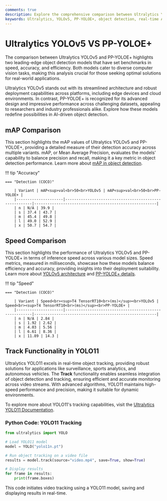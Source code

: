```yaml
---
comments: true
description: Explore the comprehensive comparison between Ultralytics YOLOv5 and PP-YOLOE+, two leading models in object detection and real-time AI. Dive into their performance, speed, and efficiency for applications in computer vision and edge AI.
keywords: Ultralytics, YOLOv5, PP-YOLOE+, object detection, real-time AI, edge AI, computer vision, model comparison
---
```


# Ultralytics YOLOv5 VS PP-YOLOE+

The comparison between Ultralytics YOLOv5 and PP-YOLOE+ highlights two leading-edge object detection models that have set benchmarks in speed, accuracy, and efficiency. Both models cater to diverse computer vision tasks, making this analysis crucial for those seeking optimal solutions for real-world applications.

Ultralytics YOLOv5 stands out with its streamlined architecture and robust deployment capabilities across platforms, including edge devices and cloud environments. In contrast, PP-YOLOE+ is recognized for its advanced design and impressive performance across challenging datasets, appealing to researchers and industry professionals alike. Explore how these models redefine possibilities in AI-driven object detection.

## mAP Comparison

This section highlights the mAP values of Ultralytics YOLOv5 and PP-YOLOE+, providing a detailed measure of their detection accuracy across multiple variants. mAP, or Mean Average Precision, evaluates the models' capability to balance precision and recall, making it a key metric in object detection performance. Learn more about [mAP in object detection](https://www.ultralytics.com/glossary/mean-average-precision-map).

!!! tip "Accuracy"

    === "Detection (COCO)"

    	| Variant | mAP<sup>val<br>50<br>YOLOv5 | mAP<sup>val<br>50<br>PP-YOLOE+ |
    	|---------------------|-------------------------------------------------------|-------------------------------------------------------|
    	| n | N/A | 39.9 |
    	| s | 37.4 | 43.7 |
    	| m | 45.4 | 49.8 |
    	| l | 49.0 | 52.9 |
    	| x | 50.7 | 54.7 |

## Speed Comparison

This section highlights the performance of Ultralytics YOLOv5 and PP-YOLOE+ in terms of inference speed across various model sizes. Speed metrics, measured in milliseconds, showcase how these models balance efficiency and accuracy, providing insights into their deployment suitability. Learn more about [YOLOv5 architecture](https://docs.ultralytics.com/yolov5/tutorials/architecture_description/) and [PP-YOLOE+ details](https://github.com/PaddlePaddle/PaddleDetection).

!!! tip "Speed"

    === "Detection (COCO)"

    	| Variant | Speed<br><sup>T4 TensorRT10<br>(ms)</sup><br>YOLOv5 | Speed<br><sup>T4 TensorRT10<br>(ms)</sup><br>PP-YOLOE+ |
    	|---------------------|-------------------------------------------------------|-------------------------------------------------------|
    	| n | N/A | 2.84 |
    	| s | 1.92 | 2.62 |
    	| m | 4.03 | 5.56 |
    	| l | 6.61 | 8.36 |
    	| x | 11.89 | 14.3 |

## Track Functionality in YOLO11

Ultralytics YOLO11 excels in real-time object tracking, providing robust solutions for applications like surveillance, sports analytics, and autonomous vehicles. The **Track** functionality enables seamless integration of object detection and tracking, ensuring efficient and accurate monitoring across video streams. With advanced algorithms, YOLO11 maintains high-speed performance and precision, making it suitable for dynamic environments.

To explore more about YOLO11's tracking capabilities, visit the [Ultralytics YOLO11 Documentation](https://docs.ultralytics.com/).

### Python Code: YOLO11 Tracking

```python
from ultralytics import YOLO

# Load YOLO11 model
model = YOLO("yolo11n.pt")

# Run object tracking on a video file
results = model.track(source="video.mp4", save=True, show=True)

# Display results
for frame in results:
    print(frame.boxes)
```

This code initiates video tracking using a YOLO11 model, saving and displaying results in real-time.
